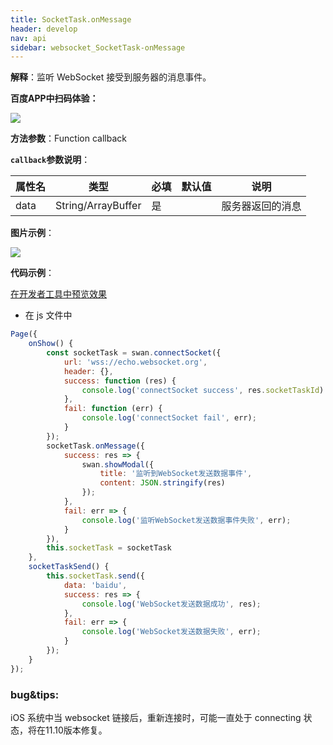 ```yaml
---
title: SocketTask.onMessage
header: develop
nav: api
sidebar: websocket_SocketTask-onMessage
---
```

 


**解释**：监听 WebSocket 接受到服务器的消息事件。

**百度APP中扫码体验：**

<img src="https://b.bdstatic.com/miniapp/assets/images/doc_demo/socketTaskOnMessage.png"  class="demo-qrcode-image" />

**方法参数**：Function callback

**`callback`参数说明**：

|属性名 |类型  |必填 | 默认值 |说明|
|---- | ---- | ---- | ----|----|
|data| String/ArrayBuffer |是| | 服务器返回的消息|

**图片示例**：

<div class="m-doc-custom-examples">
    <div class="m-doc-custom-examples-correct">
        <img src="https://b.bdstatic.com/miniapp/images/onMessage.gif">
    </div>
    <div class="m-doc-custom-examples-correct">
        <img src=" ">
    </div>
    <div class="m-doc-custom-examples-correct">
        <img src=" ">
    </div>     
</div>

**代码示例**：

<a href="swanide://fragment/7542c489fd72f5e555f34aa2a8983b591572997750751" title="在开发者工具中预览效果" target="_self">在开发者工具中预览效果</a>

* 在 js 文件中

```js
Page({
    onShow() {
        const socketTask = swan.connectSocket({
            url: 'wss://echo.websocket.org',
            header: {},
            success: function (res) {
                console.log('connectSocket success', res.socketTaskId)
            },
            fail: function (err) {
                console.log('connectSocket fail', err);
            }
        });
        socketTask.onMessage({
            success: res => {
                swan.showModal({
                    title: '监听到WebSocket发送数据事件',
                    content: JSON.stringify(res)
                });
            },
            fail: err => {
                console.log('监听WebSocket发送数据事件失败', err);
            }
        }),
        this.socketTask = socketTask
    },
    socketTaskSend() {
        this.socketTask.send({
            data: 'baidu',
            success: res => {
                console.log('WebSocket发送数据成功', res);
            },
            fail: err => {
                console.log('WebSocket发送数据失败', err);
            }
        });
    }
});
```

### bug&tips:

iOS 系统中当 websocket 链接后，重新连接时，可能一直处于 connecting 状态，将在11.10版本修复。